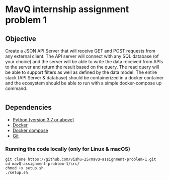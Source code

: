 # MavQ internship assignment problem 1

## Objective
Create a JSON API Server that will receive GET and POST requests from any external client.
The API server will connect with any SQL database (of your choice) and the server will be able
to write the data received from APIs to the server and return the result based on the query. The
read query will be able to support filters as well as defined by the data model. The entire stack
(API Server & database) should be containerized in a docker container and the ecosystem
should be able to run with a simple docker-compose up command.
#

## Dependencies
- [Python (version 3.7 or above)](https://www.python.org/downloads/)
- [Docker](https://docs.docker.com/engine/install/)
- [Docker compose](https://docs.docker.com/compose/install/)
- [Git](https://git-scm.com/downloads)
  
### Running the code locally (only for Linux & macOS)

```
git clone https://github.com/vishu-25/mavQ-assignment-problem-1.git
cd mavQ-assignment-problem-1/src/
chmod +x setup.sh 
./setup.sh
```
#
<!---
Specification 

Data Model 

1. Teacher <br>
        a. teacher_id  <br>
        b. name <br>
        c. is_active <br> 
        d. designation <br>


2. Course <br>
        a. course_id <br> 
        b. course_mentor <br>
        c. name <br>
        d. start_date <br> 
        e. end_date <br>
        f. description <br>
        g. Is_active <br>
-->

